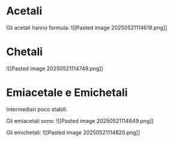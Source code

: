 # Acetali
Gli acetali hanno formula:
![[Pasted image 20250521114619.png]]
# Chetali
![[Pasted image 20250521114749.png]]

# Emiacetale e Emichetali
Intermediari poco stabili.


Gli emiacetali sono:
![[Pasted image 20250521114649.png]]

Gli emichetali:
![[Pasted image 20250521114820.png]]